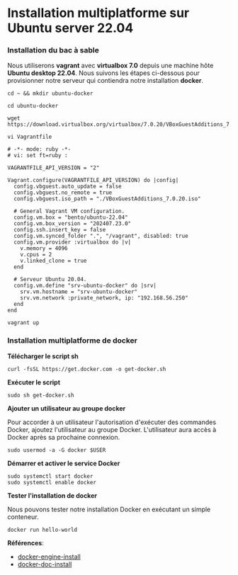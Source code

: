 # Installation multiplatforme sur Ubuntu server 22.04

### Installation du bac à sable

Nous utiliserons **vagrant** avec **virtualbox 7.0** depuis une machine hôte **Ubuntu desktop 22.04**. Nous suivons les étapes ci-dessous pour provisionner notre serveur qui contiendra notre installation **docker**.

```
cd ~ && mkdir ubuntu-docker
```

```
cd ubuntu-docker
```

```
wget https://download.virtualbox.org/virtualbox/7.0.20/VBoxGuestAdditions_7.0.20.iso
```

```
vi Vagrantfile
```

```
# -*- mode: ruby -*-
# vi: set ft=ruby :

VAGRANTFILE_API_VERSION = "2"

Vagrant.configure(VAGRANTFILE_API_VERSION) do |config|
  config.vbguest.auto_update = false
  config.vbguest.no_remote = true
  config.vbguest.iso_path = "./VBoxGuestAdditions_7.0.20.iso"

  # General Vagrant VM configuration.
  config.vm.box = "bento/ubuntu-22.04"
  config.vm.box_version = "202407.23.0"
  config.ssh.insert_key = false
  config.vm.synced_folder ".", "/vagrant", disabled: true
  config.vm.provider :virtualbox do |v|
    v.memory = 4096
    v.cpus = 2
    v.linked_clone = true
  end

  # Serveur Ubuntu 20.04.
  config.vm.define "srv-ubuntu-docker" do |srv|
    srv.vm.hostname = "srv-ubuntu-docker"
    srv.vm.network :private_network, ip: "192.168.56.250"
  end
end
```

```
vagrant up
```

### Installation multiplatforme de docker

**Télécharger le script sh**

```
curl -fsSL https://get.docker.com -o get-docker.sh
```

**Exécuter le script**
```
sudo sh get-docker.sh
```

**Ajouter un utilisateur au groupe docker**

Pour accorder à un utilisateur l'autorisation d'exécuter des commandes Docker, ajoutez l'utilisateur au groupe Docker. L'utilisateur aura accès à Docker après sa prochaine connexion.

```
sudo usermod -a -G docker $USER
```

**Démarrer et activer le service Docker**

```
sudo systemctl start docker
sudo systemctl enable docker
```

**Tester l'installation de docker**

Nous pouvons tester notre installation Docker en exécutant un simple conteneur.

```
docker run hello-world
```

**Références**:
- [docker-engine-install](https://docs.docker.com/engine/install/)
- [docker-doc-install](https://docs.docker.com/engine/install/centos/)
